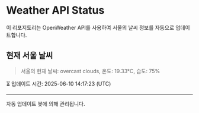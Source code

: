 
# Weather API Status

이 리포지토리는 OpenWeather API를 사용하여 서울의 날씨 정보를 자동으로 업데이트합니다.

## 현재 서울 날씨
> 서울의 현재 날씨: overcast clouds, 온도: 19.33°C, 습도: 75%

⏳ 업데이트 시간: 2025-06-10 14:17:23 (UTC)

---
자동 업데이트 봇에 의해 관리됩니다.
